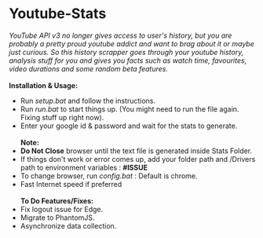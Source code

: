 # Youtube-Stats
<i>YouTube API v3 no longer gives access to user's history, but you are probably a pretty proud youtube addict and want to brag about it or maybe just curious.
So this history scrapper goes through your youtube history, analysis stuff for you and gives you facts such as watch time, favourites, video durations and some random beta features.</i>
<br><br>
<b> Installation & Usage: </b>
- Run <i>setup.bat</i> and follow the instructions.
- Run <i>run.bat</i> to start things up. (You might need to run the file again. Fixing stuff up right now).
- Enter your google id & password and wait for the stats to generate.
<br><br>
<b> Note: </b><br>
- <b>Do Not Close</b> browser until the text file is generated inside Stats Folder.
- If things don't work or error comes up, add your folder path and /Drivers path to environment variables : <b>#ISSUE</b>
- To change browser, run <i>config.bat</i> : Default is chrome.
- Fast Internet speed if preferred
<br><br>
<b> To Do Features/Fixes: </b><br>
- Fix logout issue for Edge.
- Migrate to PhantomJS.
- Asynchronize data collection.
